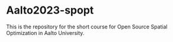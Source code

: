 # Aalto2023-spopt
This is the repository for the short course for Open Source Spatial Optimization in Aalto University. 
